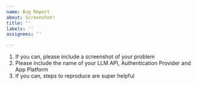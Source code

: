 ```yaml
---
name: Bug Report
about: Screenshot!
title: ''
labels: ''
assignees: ''

---
```


1) If you can, please include a screenshot of your problem
2) Please include the name of your LLM API, Authentication Provider and App Platform
3) If you can, steps to reproduce are super helpful
